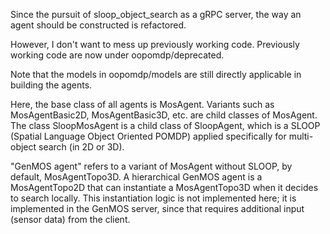 Since the pursuit of sloop_object_search as a gRPC server,
the way an agent should be constructed is refactored.

However, I don't want to mess up previously working code.
Previously working code are now under oopomdp/deprecated.

Note that the models in oopomdp/models are still directly
applicable in building the agents.

Here, the base class of all agents is MosAgent. Variants
such as MosAgentBasic2D, MosAgentBasic3D, etc. are child
classes of MosAgent.  The class SloopMosAgent is a child
class of SloopAgent, which is a SLOOP (Spatial Language Object
Oriented POMDP) applied specifically for multi-object
search (in 2D or 3D).

"GenMOS agent" refers to a variant of MosAgent without
SLOOP, by default, MosAgentTopo3D. A hierarchical GenMOS
agent is a MosAgentTopo2D that can instantiate a
MosAgentTopo3D when it decides to search locally. This
instantiation logic is not implemented here; it is
implemented in the GenMOS server, since that requires
additional input (sensor data) from the client.
